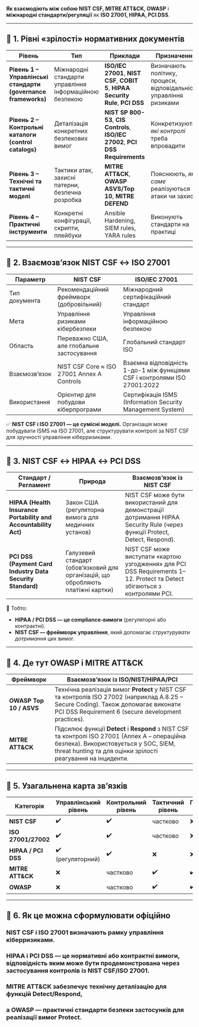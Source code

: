 **Як взаємодіють між собою NIST CSF, MITRE ATT&CK, OWASP** і **міжнародні стандарти/регуляції** як **ISO 27001, HIPAA, PCI DSS**.


---

## 🧭 1. Рівні «зрілості» нормативних документів

| Рівень                                                        | Тип                                                    | Приклади                                                                           | Призначення                                                         |
| ------------------------------------------------------------- | ------------------------------------------------------ | ---------------------------------------------------------------------------------- | ------------------------------------------------------------------- |
| **Рівень 1 – Управлінські стандарти (governance frameworks)** | Міжнародні стандарти управління інформаційною безпекою | **ISO/IEC 27001**, **NIST CSF**, **COBIT 5**, **HIPAA Security Rule**, **PCI DSS** | Визначають політику, процеси, відповідальність, управління ризиками |
| **Рівень 2 – Контрольні каталоги (control catalogs)**         | Деталізація конкретних безпекових вимог                | **NIST SP 800-53**, **CIS Controls**, **ISO/IEC 27002**, **PCI DSS Requirements**  | Конкретизують, *які контролі* треба впровадити                      |
| **Рівень 3 – Технічні та тактичні моделі**                    | Тактики атак, захисні патерни, безпечна розробка       | **MITRE ATT&CK**, **OWASP ASVS/Top 10**, **MITRE DEFEND**                          | Пояснюють, *як саме* реалізуються атаки чи захист                   |
| **Рівень 4 – Практичні інструменти**                          | Конкретні конфігурації, скрипти, плейбуки              | Ansible Hardening, SIEM rules, YARA rules                                          | Виконують стандарти на практиці                                     |

---

## 🔹 2. Взаємозв’язок NIST CSF ↔ ISO 27001

| Параметр      | NIST CSF                                   | ISO/IEC 27001                                                              |
| ------------- | ------------------------------------------ | -------------------------------------------------------------------------- |
| Тип документа | Рекомендаційний фреймворк (добровільний)   | Міжнародний сертифікаційний стандарт                                       |
| Мета          | Управління ризиками кібербезпеки           | Управління інформаційною безпекою                                          |
| Область       | Переважно США, але глобальне застосування  | Глобальний стандарт ISO                                                    |
| Взаємозв’язок | NIST CSF Core ≈ ISO 27001 Annex A Controls | Взаємна відповідність 1-до-1 між функціями CSF і контролями ISO 27001:2022 |
| Використання  | Орієнтир для побудови кіберпрограми        | Сертифікація ISMS (Information Security Management System)                 |

✅ **NIST CSF і ISO 27001 — це сумісні моделі.**
Організація може побудувати ISMS на ISO 27001, але структурувати контролі за NIST CSF для зручності управління кіберризиками.

---

## 🔹 3. NIST CSF ↔ HIPAA ↔ PCI DSS

| Стандарт / Регламент                                            | Природа                                                                          | Взаємозв’язок із NIST CSF                                                                                                 |
| --------------------------------------------------------------- | -------------------------------------------------------------------------------- | ------------------------------------------------------------------------------------------------------------------------- |
| **HIPAA (Health Insurance Portability and Accountability Act)** | Закон США (регуляторна вимога для медичних установ)                              | NIST CSF може бути використаний для демонстрації дотримання HIPAA Security Rule (через функції Protect, Detect, Respond). |
| **PCI DSS (Payment Card Industry Data Security Standard)**      | Галузевий стандарт (обов’язковий для організацій, що обробляють платіжні картки) | NIST CSF може виступати «картою узгодження» для PCI DSS Requirements 1–12. Protect та Detect збігаються з контролями PCI. |

🔸 Тобто:

* **HIPAA / PCI DSS — це compliance-вимоги** (регуляторні або контрактні).
* **NIST CSF — фреймворк управління**, який допомагає *структурувати дотримання* цих вимог.

---

## 🔹 4. Де тут OWASP і MITRE ATT&CK

| Фреймворк               | Взаємозв’язок із ISO/NIST/HIPAA/PCI                                                                                                                                                                     |
| ----------------------- | ------------------------------------------------------------------------------------------------------------------------------------------------------------------------------------------------------- |
| **OWASP Top 10 / ASVS** | Технічна реалізація вимог **Protect** у NIST CSF та контролів ISO 27002 (наприклад A.8.25 – Secure Coding). Також допомагає виконати PCI DSS Requirement 6 (secure development practices).              |
| **MITRE ATT&CK**        | Підсилює функції **Detect** і **Respond** з NIST CSF та контролі ISO 27001 (Annex A – операційна безпека). Використовується у SOC, SIEM, threat hunting та для оцінки зрілості реагування на інциденти. |

---

## 🔹 5. Узагальнена карта зв’язків

| Категорія           | Управлінський рівень | Контрольний рівень | Тактичний рівень | Практичний рівень |
| ------------------- | -------------------- | ------------------ | ---------------- | ----------------- |
| **NIST CSF**        | ✔️                   | ✔️                 | частково         | ❌                 |
| **ISO 27001/27002** | ✔️                   | ✔️                 | частково         | ❌                 |
| **HIPAA / PCI DSS** | ✔️ (регуляторний)    | ✔️                 | ❌                | ❌                 |
| **MITRE ATT&CK**    | ❌                    | частково           | ✔️               | ✔️                |
| **OWASP**           | ❌                    | частково           | ✔️               | ✔️                |

---

## 🔹 6. Як це можна сформулювати офіційно

### **NIST CSF** і **ISO 27001** визначають рамку управління кіберризиками.
### **HIPAA** і **PCI DSS** — це нормативні або контрактні вимоги, відповідність яким може бути продемонстрована через застосування контролів із NIST CSF/ISO 27001.
### **MITRE ATT&CK** забезпечує технічну деталізацію для функцій Detect/Respond,
### а **OWASP** — практичні стандарти безпеки застосунків для реалізації вимог Protect.




